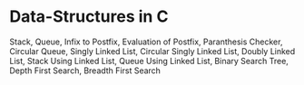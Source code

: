 # Data-Structures in C
Stack,
Queue,
Infix to Postfix,
Evaluation of Postfix,
Paranthesis Checker,
Circular Queue,
Singly Linked List,
Circular Singly Linked List,
Doubly Linked List,
Stack Using Linked List,
Queue Using Linked List,
Binary Search Tree,
Depth First Search,
Breadth First Search
